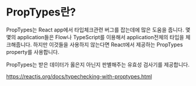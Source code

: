 PropTypes란?
===

PropTypes는 React app에서 타입체크관련 버그를 잡는데에 많은 도움을 줍니다. 몇몇의 application들은 Flow나 TypeScript를 이용해서 application전체의 타입을 체크해줍니다. 하지만 이것들을 사용하지 않는다면 React에서 제공하는 PropTypes property를 사용합니다.

PropTypes는 받은 데이터가 옳은지 아닌지 판별해주는 유효성 검사기를 제공합니다. 

https://reactjs.org/docs/typechecking-with-proptypes.html